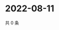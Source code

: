 # 2022-08-11

共 0 条

<!-- BEGIN WEIBO -->
<!-- 最后更新时间 Thu Aug 11 2022 12:25:14 GMT+0800 (China Standard Time) -->

<!-- END WEIBO -->
